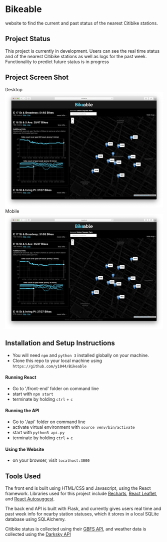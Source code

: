 # Bikeable
website to find the current and past status of the nearest Citibike stations.

## Project Status
This project is currently in development. Users can see the real time status and of the nearest Citibike stations as well as logs for the past week. Functionality to predict future status is in progress

## Project Screen Shot

Desktop
![alt text](https://github.com/ky1044/Bikeable/blob/master/media/Screenshot-2020:04:26-1.png "Bikeable desktop progress - April 26th 2020")
Mobile
![alt text](https://github.com/ky1044/Bikeable/blob/master/media/Screenshot-2020:04:26-1.png "Bikeable mobile progress - April 26th 2020")


## Installation and Setup Instructions


- You will need `npm` and `python 3` installed globally on your machine.  
- Clone this repo to your local machine using `https://github.com/y1044/Bikeable`

#### Running React

- Go to '/front-end' folder on command line
- start with `npm start`  
- terminate by holding `ctrl` + `c`

#### Running the API 

- Go to '/api' folder on command line
- activate virtual environment with `source venv/bin/activate` 
- start with `python3 api.py`  
- terminate by holding `ctrl` + `c`

#### Using the Website 

- on your browser, visit `localhost:3000` 

## Tools Used
The front end is built using HTML/CSS and Javascript, using the React framework. Libraries used for this project include [Recharts](https://recharts.org/en-US), [React Leaflet](https://react-leaflet.js.org/), and [React Autosuggest](https://react-autosuggest.js.org/). 

The back end API is built with Flask, and currently gives users real time and past week info for nearby station statuses, which it stores in a local SQLite database using SQLAlchemy. 

Citibike status is collected using their [GBFS API](http://gbfs.citibikenyc.com/gbfs/gbfs.json), and weather data is collected using the [Darksky API](https://darksky.net/dev)
